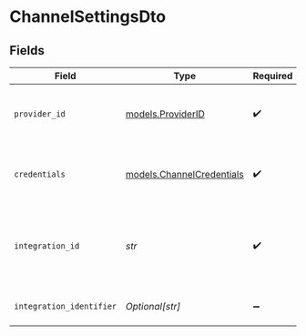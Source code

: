 # ChannelSettingsDto


## Fields

| Field                                                                  | Type                                                                   | Required                                                               | Description                                                            |
| ---------------------------------------------------------------------- | ---------------------------------------------------------------------- | ---------------------------------------------------------------------- | ---------------------------------------------------------------------- |
| `provider_id`                                                          | [models.ProviderID](../models/providerid.md)                           | :heavy_check_mark:                                                     | The provider identifier for the credentials                            |
| `credentials`                                                          | [models.ChannelCredentials](../models/channelcredentials.md)           | :heavy_check_mark:                                                     | Credentials payload for the specified provider                         |
| `integration_id`                                                       | *str*                                                                  | :heavy_check_mark:                                                     | The unique identifier of the integration associated with this channel. |
| `integration_identifier`                                               | *Optional[str]*                                                        | :heavy_minus_sign:                                                     | The integration identifier                                             |